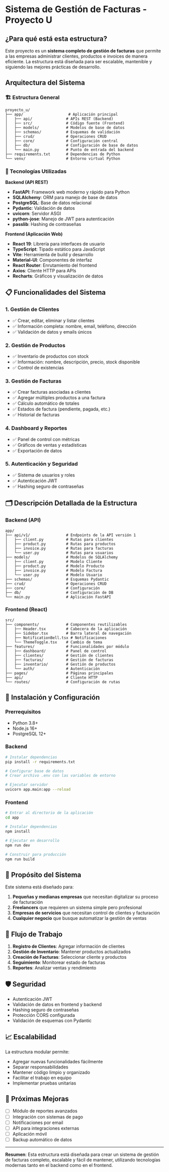 # Sistema de Gestión de Facturas - Proyecto U

## ¿Para qué está esta estructura?

Este proyecto es un **sistema completo de gestión de facturas** que permite a las empresas administrar clientes, productos e invoices de manera eficiente. La estructura está diseñada para ser escalable, mantenible y siguiendo las mejores prácticas de desarrollo.

## Arquitectura del Sistema

### 🏗️ Estructura General
```
proyecto_u/
├── app/                    # Aplicación principal
│   ├── api/               # APIs REST (Backend)
│   ├── src/               # Código fuente (Frontend)
│   ├── models/            # Modelos de base de datos
│   ├── schemas/           # Esquemas de validación
│   ├── crud/              # Operaciones CRUD
│   ├── core/              # Configuración central
│   ├── db/                # Configuración de base de datos
│   └── main.py            # Punto de entrada del backend
├── requirements.txt       # Dependencias de Python
└── venv/                  # Entorno virtual Python
```

### 🔧 Tecnologías Utilizadas

**Backend (API REST)**
- **FastAPI**: Framework web moderno y rápido para Python
- **SQLAlchemy**: ORM para manejo de base de datos
- **PostgreSQL**: Base de datos relacional
- **Pydantic**: Validación de datos
- **uvicorn**: Servidor ASGI
- **python-jose**: Manejo de JWT para autenticación
- **passlib**: Hashing de contraseñas

**Frontend (Aplicación Web)**
- **React 19**: Librería para interfaces de usuario
- **TypeScript**: Tipado estático para JavaScript
- **Vite**: Herramienta de build y desarrollo
- **Material-UI**: Componentes de interfaz
- **React Router**: Enrutamiento del frontend
- **Axios**: Cliente HTTP para APIs
- **Recharts**: Gráficos y visualización de datos

## 📋 Funcionalidades del Sistema

### 1. Gestión de Clientes
- ✅ Crear, editar, eliminar y listar clientes
- ✅ Información completa: nombre, email, teléfono, dirección
- ✅ Validación de datos y emails únicos

### 2. Gestión de Productos
- ✅ Inventario de productos con stock
- ✅ Información: nombre, descripción, precio, stock disponible
- ✅ Control de existencias

### 3. Gestión de Facturas
- ✅ Crear facturas asociadas a clientes
- ✅ Agregar múltiples productos a una factura
- ✅ Cálculo automático de totales
- ✅ Estados de factura (pendiente, pagada, etc.)
- ✅ Historial de facturas

### 4. Dashboard y Reportes
- ✅ Panel de control con métricas
- ✅ Gráficos de ventas y estadísticas
- ✅ Exportación de datos

### 5. Autenticación y Seguridad
- ✅ Sistema de usuarios y roles
- ✅ Autenticación JWT
- ✅ Hashing seguro de contraseñas

## 🗂️ Descripción Detallada de la Estructura

### Backend (API)
```
app/
├── api/v1/                # Endpoints de la API versión 1
│   ├── client.py          # Rutas para clientes
│   ├── product.py         # Rutas para productos
│   ├── invoice.py         # Rutas para facturas
│   └── user.py            # Rutas para usuarios
├── models/                # Modelos de SQLAlchemy
│   ├── client.py          # Modelo Cliente
│   ├── product.py         # Modelo Producto
│   ├── invoice.py         # Modelo Factura
│   └── user.py            # Modelo Usuario
├── schemas/               # Esquemas Pydantic
├── crud/                  # Operaciones CRUD
├── core/                  # Configuración
├── db/                    # Configuración de DB
└── main.py                # Aplicación FastAPI
```

### Frontend (React)
```
src/
├── components/            # Componentes reutilizables
│   ├── Header.tsx         # Cabecera de la aplicación
│   ├── Sidebar.tsx        # Barra lateral de navegación
│   ├── NotificationBell.tsx # Notificaciones
│   └── ThemeToggle.tsx    # Cambio de tema
├── features/              # Funcionalidades por módulo
│   ├── dashboard/         # Panel de control
│   ├── clientes/          # Gestión de clientes
│   ├── facturas/          # Gestión de facturas
│   ├── inventario/        # Gestión de productos
│   └── auth/              # Autenticación
├── pages/                 # Páginas principales
├── api/                   # Cliente HTTP
└── routes/                # Configuración de rutas
```

## 🚀 Instalación y Configuración

### Prerrequisitos
- Python 3.8+
- Node.js 16+
- PostgreSQL 12+

### Backend
```bash
# Instalar dependencias
pip install -r requirements.txt

# Configurar base de datos
# Crear archivo .env con las variables de entorno

# Ejecutar servidor
uvicorn app.main:app --reload
```

### Frontend
```bash
# Entrar al directorio de la aplicación
cd app

# Instalar dependencias
npm install

# Ejecutar en desarrollo
npm run dev

# Construir para producción
npm run build
```

## 🎯 Propósito del Sistema

Este sistema está diseñado para:

1. **Pequeñas y medianas empresas** que necesitan digitalizar su proceso de facturación
2. **Freelancers** que requieren un sistema simple pero profesional
3. **Empresas de servicios** que necesitan control de clientes y facturación
4. **Cualquier negocio** que busque automatizar la gestión de ventas

## 🔄 Flujo de Trabajo

1. **Registro de Clientes**: Agregar información de clientes
2. **Gestión de Inventario**: Mantener productos actualizados
3. **Creación de Facturas**: Seleccionar cliente y productos
4. **Seguimiento**: Monitorear estado de facturas
5. **Reportes**: Analizar ventas y rendimiento

## 🛡️ Seguridad

- Autenticación JWT
- Validación de datos en frontend y backend
- Hashing seguro de contraseñas
- Protección CORS configurada
- Validación de esquemas con Pydantic

## 📈 Escalabilidad

La estructura modular permite:
- Agregar nuevas funcionalidades fácilmente
- Separar responsabilidades
- Mantener código limpio y organizado
- Facilitar el trabajo en equipo
- Implementar pruebas unitarias

## 🔧 Próximas Mejoras

- [ ] Módulo de reportes avanzados
- [ ] Integración con sistemas de pago
- [ ] Notificaciones por email
- [ ] API para integraciones externas
- [ ] Aplicación móvil
- [ ] Backup automático de datos

---

**Resumen**: Esta estructura está diseñada para crear un sistema de gestión de facturas completo, escalable y fácil de mantener, utilizando tecnologías modernas tanto en el backend como en el frontend.